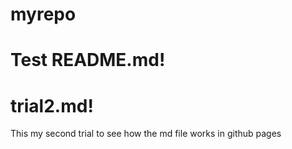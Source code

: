 # myrepo 
# Test  README.md!
# trial2.md!
This my second trial to see how the md file works in github pages

